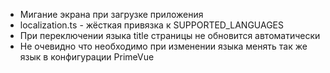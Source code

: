 - Мигание экрана при загрузке приложения
- localization.ts - жёсткая привязка к SUPPORTED_LANGUAGES
- При переключении языка title страницы не обновится автоматически
- Не очевидно что необходимо при изменении языка менять так же язык в конфигурации PrimeVue